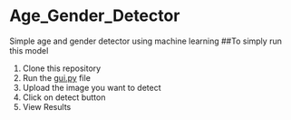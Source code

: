 # Age_Gender_Detector
Simple age and gender detector using machine learning
##To simply run this model
1. Clone this repository
2. Run the [gui.py](https://github.com/VarunChopra261/Age_Gender_Detector/blob/main/gui.py) file
3. Upload the image you want to detect
4. Click on detect button
5. View Results
